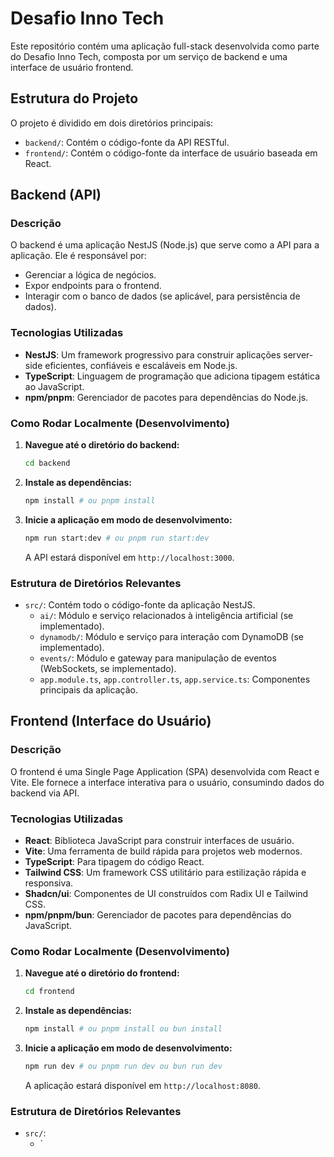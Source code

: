 # Desafio Inno Tech

Este repositório contém uma aplicação full-stack desenvolvida como parte do Desafio Inno Tech, composta por um serviço de backend e uma interface de usuário frontend.

## Estrutura do Projeto

O projeto é dividido em dois diretórios principais:

-   `backend/`: Contém o código-fonte da API RESTful.
-   `frontend/`: Contém o código-fonte da interface de usuário baseada em React.

## Backend (API)

### Descrição

O backend é uma aplicação NestJS (Node.js) que serve como a API para a aplicação. Ele é responsável por:

-   Gerenciar a lógica de negócios.
-   Expor endpoints para o frontend.
-   Interagir com o banco de dados (se aplicável, para persistência de dados).

### Tecnologias Utilizadas

-   **NestJS**: Um framework progressivo para construir aplicações server-side eficientes, confiáveis e escaláveis em Node.js.
-   **TypeScript**: Linguagem de programação que adiciona tipagem estática ao JavaScript.
-   **npm/pnpm**: Gerenciador de pacotes para dependências do Node.js.

### Como Rodar Localmente (Desenvolvimento)

1.  **Navegue até o diretório do backend:**
    ```bash
    cd backend
    ```
2.  **Instale as dependências:**
    ```bash
    npm install # ou pnpm install
    ```
3.  **Inicie a aplicação em modo de desenvolvimento:**
    ```bash
    npm run start:dev # ou pnpm run start:dev
    ```
    A API estará disponível em `http://localhost:3000`.

### Estrutura de Diretórios Relevantes

-   `src/`: Contém todo o código-fonte da aplicação NestJS.
    -   `ai/`: Módulo e serviço relacionados à inteligência artificial (se implementado).
    -   `dynamodb/`: Módulo e serviço para interação com DynamoDB (se implementado).
    -   `events/`: Módulo e gateway para manipulação de eventos (WebSockets, se implementado).
    -   `app.module.ts`, `app.controller.ts`, `app.service.ts`: Componentes principais da aplicação.

## Frontend (Interface do Usuário)

### Descrição

O frontend é uma Single Page Application (SPA) desenvolvida com React e Vite. Ele fornece a interface interativa para o usuário, consumindo dados do backend via API.

### Tecnologias Utilizadas

-   **React**: Biblioteca JavaScript para construir interfaces de usuário.
-   **Vite**: Uma ferramenta de build rápida para projetos web modernos.
-   **TypeScript**: Para tipagem do código React.
-   **Tailwind CSS**: Um framework CSS utilitário para estilização rápida e responsiva.
-   **Shadcn/ui**: Componentes de UI construídos com Radix UI e Tailwind CSS.
-   **npm/pnpm/bun**: Gerenciador de pacotes para dependências do JavaScript.

### Como Rodar Localmente (Desenvolvimento)

1.  **Navegue até o diretório do frontend:**
    ```bash
    cd frontend
    ```
2.  **Instale as dependências:**
    ```bash
    npm install # ou pnpm install ou bun install
    ```
3.  **Inicie a aplicação em modo de desenvolvimento:**
    ```bash
    npm run dev # ou pnpm run dev ou bun run dev
    ```
    A aplicação estará disponível em `http://localhost:8080`.

### Estrutura de Diretórios Relevantes

-   `src/`:
    -   `
